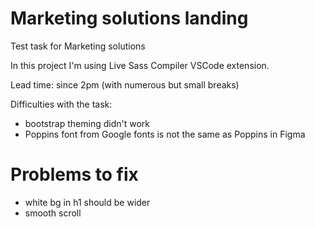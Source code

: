 # Marketing solutions landing
Test task for Marketing solutions

In this project I'm using Live Sass Compiler VSCode extension.

Lead time: since 2pm (with numerous but small breaks)

Difficulties with the task:
- bootstrap theming didn't work
- Poppins font from Google fonts is not the same as Poppins in Figma

# Problems to fix
- white bg in h1 should be wider
- smooth scroll